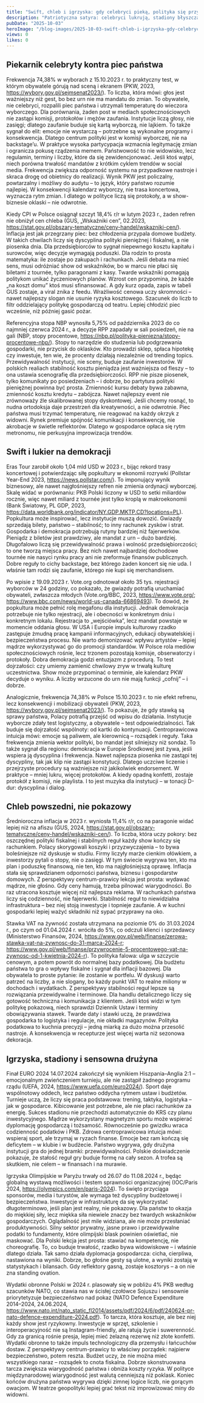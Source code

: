 ```yaml
---
title: "Swift, chleb i igrzyska: gdy celebryci pieką, polityka się przypala"
description: "Patriotyczna satyra: celebryci lukrują, stadiony błyszczą, a Polska piecze swój chleb codzienną robotą i liczbami, nie lajkami."
pubDate: "2025-10-03"
heroImage: "/blog-images/2025-10-03-swift-chleb-i-igrzyska-gdy-celebryci-piek-polityka-si-przypala.png"
views: 0
likes: 0
---
```


## Piekarnik celebryty kontra piec państwa
Frekwencja 74,38% w wyborach z 15.10.2023 r. to praktyczny test, w którym obywatele górują nad sceną i ekranem (PKW, 2023, https://wybory.gov.pl/sejmsenat2023/).
To liczba, która mówi: głos jest ważniejszy niż gest, bo bez urn nie ma mandatu do zmian.
To obywatele, nie celebryci, rozpalili piec państwa i utrzymali temperaturę do wieczora wyborczego.
Dla porównania, żaden post w mediach społecznościowych nie zastąpi komisji, protokołów i mężów zaufania.
Instytucje liczą głosy, nie zasięgi; dlatego zaufanie buduje się kartą wyborczą, nie lajkiem.
To także sygnał do elit: emocje nie wystarczą – potrzebne są wykonalne programy i konsekwencja.
Dlatego centrum polityki jest w komisji wyborczej, nie na backstage’u.
W praktyce wysoka partycypacja wzmacnia legitymację zmian i ogranicza pokusę rządzenia memem.
Państwowość to nie widowisko, lecz regulamin, terminy i liczby, które da się zewidencjonować.
Jeśli ktoś wątpi, niech porówna trwałość mandatów z krótkim cyklem trendów w social media.
Frekwencja zwiększa odporność systemu na przypadkowe nastroje i skraca drogę od obietnicy do realizacji.
Wynik PKW jest policzalny, powtarzalny i możliwy do audytu – to język, który państwo rozumie najlepiej.
W konsekwencji kalendarz wyborczy, nie trasa koncertowa, wyznacza rytm zmian.
I dlatego w polityce liczą się protokoły, a w show-biznesie oklaski – nie odwrotnie.

Kiedy CPI w Polsce osiągnął szczyt 18,4% r/r w lutym 2023 r., żaden refren nie obniżył cen chleba (GUS, „Wskaźniki cen”, 02.2023, https://stat.gov.pl/obszary-tematyczne/ceny-handel/wskazniki-cen/).
Inflacja jest jak przegrzany piec: bez chłodzenia przypala domowe budżety.
W takich chwilach liczy się dyscyplina polityki pieniężnej i fiskalnej, a nie piosenka dnia.
Dla przedsiębiorców to sygnał niepewnego kosztu kapitału i surowców, więc decyzje wymagają poduszki.
Dla rodzin to prosta matematyka: ile zostaje po zakupach i rachunkach.
Jeśli debata ma mieć sens, musi odróżniać show od wskaźników, bo w marcu nie płaci się biletami z tournée, tylko paragonami z kasy.
Twarde wskaźniki pomagają politykom unikać życzeniowych planów.
Wzrost cen przypomina, że każde „na koszt domu” ktoś musi sfinansować.
A gdy kurz opada, zapis w tabeli GUS zostaje, a viral znika z feedu.
Wrażliwość cenowa uczy skromności – nawet najlepszy slogan nie usunie ryzyka kosztowego.
Szacunek do liczb to filtr oddzielający politykę gospodarczą od teatru.
Lepiej chłodzić piec wcześnie, niż później gasić pożar.

Referencyjna stopa NBP wynosiła 5,75% od października 2023 do co najmniej czerwca 2024 r., a decyzje RPP zapadały w sali posiedzeń, nie na gali (NBP, stopy procentowe, https://nbp.pl/polityka-pieniezna/stopy-procentowe-nbp/).
Stopy to narzędzie do studzenia lub podgrzewania gospodarki, nie przycisk do oklasków.
Kto prowadzi sklep, spłaca hipotekę czy inwestuje, ten wie, że procenty działają niezależnie od trending topics.
Przewidywalność instytucji, nie sceny, buduje zaufanie inwestorów.
W polskich realiach stabilność kosztu pieniądza jest ważniejsza od fleszy – to ona ustawia scenografię dla przedsiębiorczości.
RPP nie pisze piosenek, tylko komunikaty po posiedzeniach – i dobrze, bo partytura polityki pieniężnej powinna być prosta.
Zmienność kursu debaty bywa zabawna, zmienność kosztu kredytu – zabójcza.
Nawet najlepszy event nie zrównoważy źle skalibrowanej stopy dyskontowej.
Jeśli chcemy rosnąć, to nudna ortodoksja daje przestrzeń dla kreatywności, a nie odwrotnie.
Piec państwa musi trzymać temperaturę, nie reagować na każdy okrzyk z widowni.
Rynek premiuje spójność komunikacji i konsekwencję, nie akrobacje w świetle reflektorów.
Dlatego w gospodarce opłaca się rytm metronomu, nie perkusyjna improwizacja trendów.

## Swift i lukier na demokracji
Eras Tour zarobił około 1,04 mld USD w 2023 r., bijąc rekord trasy koncertowej i potwierdzając siłę popkultury w ekonomii rozrywki (Pollstar Year-End 2023, https://news.pollstar.com/).
To imponujący wynik biznesowy, ale nawet najgłośniejszy refren nie zmienia ordynacji wyborczej.
Skalę widać w porównaniu: PKB Polski liczony w USD to setki miliardów rocznie, więc nawet miliard z tournée jest tylko kroplą w makroekonomii (Bank Światowy, PL GDP, 2023, https://data.worldbank.org/indicator/NY.GDP.MKTP.CD?locations=PL).
Popkultura może inspirować, lecz instytucje muszą dowozić.
Gwiazdy sprzedają bilety, państwo – stabilność; to inny rachunek zysków i strat.
Gospodarka i demokracja potrzebują rutyny bardziej niż fajerwerków.
Pieniądz z biletów jest prawdziwy, ale mandat z urn – dużo bardziej.
Długofalowo liczą się przewidywalność prawa i wolność przedsiębiorczości; to one tworzą miejsca pracy.
Bez nich nawet najbardziej dochodowe tournée nie nasyci rynku pracy ani nie zreformuje finansów publicznych.
Dobre reguły to cichy backstage, bez którego żaden koncert się nie uda.
I właśnie tam rodzi się zaufanie, którego nie kupi się merchandisem.

Po wpisie z 19.09.2023 r. Vote.org odnotował około 35 tys. rejestracji wyborców w 24 godziny, co pokazało, że gwiazdy potrafią uruchamiać obywateli, zwłaszcza młodych (Vote.org/BBC, 2023, https://www.vote.org/; https://www.bbc.com/news/world-us-canada-66869493).
To dowód, że popkultura może pełnić rolę megafonu dla instytucji.
Jednak demokracja potrzebuje nie tylko rejestracji, ale i obecności w konkretnym dniu i konkretnym lokalu.
Rejestracja to „wejściówka”, lecz mandat powstaje w momencie oddania głosu.
W USA i Europie impuls kulturowy rzadko zastępuje żmudną pracę kampanii informacyjnych, edukacji obywatelskiej i bezpieczeństwa procesu.
Nie warto demonizować wpływu artystów – lepiej mądrze wykorzystywać go do promocji standardów.
W Polsce rola mediów społecznościowych rośnie, lecz trzonem pozostają komisje, obserwatorzy i protokoły.
Dobra demokracja godzi entuzjazm z procedurą.
To test dojrzałości: czy umiemy zamienić chwilowy zryw w trwałą kulturę uczestnictwa.
Show może przypominać o terminie, ale kalendarz PKW decyduje o wyniku.
A liczby wrzucone do urn nie mają funkcji „cofnij” – i dobrze.

Analogicznie, frekwencja 74,38% w Polsce 15.10.2023 r. to nie efekt refrenu, lecz konsekwencji i mobilizacji obywateli (PKW, 2023, https://wybory.gov.pl/sejmsenat2023/).
To pokazuje, że gdy stawką są sprawy państwa, Polacy potrafią przejść od wpisu do działania.
Instytucje wyborcze zdały test logistyczny, a obywatele – test odpowiedzialności.
Tak buduje się dojrzałość wspólnoty: od kartki do kontynuacji.
Centroprawicowa intuicja mówi: emocje są paliwem, ale kierownicą – rozsądek i reguły.
Taka frekwencja zmienia wektor polityki, bo mandat jest silniejszy niż sondaż.
To także sygnał dla regionu: demokracja w Europie Środkowej jest żywa, jeśli wspiera ją dyscyplina i frekwencja.
Nawet najlepsza piosenka nie zastąpi tej dyscypliny, tak jak klip nie zastąpi konstytucji.
Dlatego uczciwe liczenie i przejrzyste procedury są ważniejsze niż jakikolwiek endorsement.
W praktyce – mniej lukru, więcej protokołów.
A kiedy opadną konfetti, zostaje protokół z komisji, nie playlista.
I to jest muzyka dla instytucji – w tonacji D-dur: dyscyplina i dialog.

## Chleb powszedni, nie pokazowy
Średnioroczna inflacja w 2023 r. wyniosła 11,4% r/r, co na paragonie widać lepiej niż na afiszu (GUS, 2024, https://stat.gov.pl/obszary-tematyczne/ceny-handel/wskazniki-cen/).
To liczba, która uczy pokory: bez oszczędnej polityki fiskalnej i stabilnych reguł każdy show kończy się rachunkiem.
Polacy skorygowali koszyki i przyzwyczajenia – to bywa boleśniejsze niż dyskusje w studiu.
Firmy liczyły marże cienkim ołówkiem, a inwestorzy pytali o stopy, nie o zasięgi.
W tym świecie wygrywa ten, kto ma plan i poduszkę finansową, nie ten, kto ma najgłośniejszą oprawę.
Inflacja stała się sprawdzianem odporności państwa, biznesu i gospodarstw domowych.
Z perspektywy centrum-prawicy lekcja jest prosta: wydawać mądrze, nie głośno.
Gdy ceny hamują, trzeba pilnować wiarygodności.
Bo raz utracona kosztuje więcej niż najlepsza reklama.
W rachunkach państwa liczy się codzienność, nie fajerwerki.
Stabilność reguł to niewidzialna infrastruktura – bez niej stoją inwestycje i topnieje zaufanie.
A w kuchni gospodarki lepiej ważyć składniki niż sypać przyprawy na oko.

Stawka VAT na żywność została utrzymana na poziomie 0% do 31.03.2024 r., po czym od 01.04.2024 r. wróciła do 5%, co odczuli klienci i sprzedawcy (Ministerstwo Finansów, 2024, https://www.gov.pl/web/finanse/zerowa-stawka-vat-na-zywnosc-do-31-marca-2024-r; https://www.gov.pl/web/finanse/przywrocenie-5-procentowego-vat-na-zywnosc-od-1-kwietnia-2024-r).
To polityka falowa: ulga w szczycie cenowym, a potem powrót do normalnej bazy podatkowej.
Dla budżetu państwa to gra o wpływy fiskalne i sygnał dla inflacji bazowej.
Dla obywatela to proste pytanie: ile zostanie w portfelu.
W dyskusji warto patrzeć na liczby, a nie slogany, bo każdy punkt VAT to realne miliony w dochodach i wydatkach.
Z perspektywy stabilności reguł lepsze są rozwiązania przewidywalne i terminowe.
Dla handlu detalicznego liczy się gotowość techniczna i komunikacja z klientem.
Jeśli ktoś widzi w tym politykę pokazową, niech sprawdzi Dziennik Ustaw i terminy obowiązywania stawek.
Twarde daty i stawki uczą, że prawdziwa gospodarka to logistyka i regulacje, nie okładki magazynów.
Polityka podatkowa to kuchnia precyzji – jedną miarką za dużo można przesolić nastroje.
A konsekwencja w recepturze jest więcej warta niż sezonowa dekoracja.

## Igrzyska, stadiony i sensowna drużyna
Finał EURO 2024 14.07.2024 zakończył się wynikiem Hiszpania–Anglia 2:1 – emocjonalnym zwieńczeniem turnieju, ale nie zastąpił żadnego programu rządu (UEFA, 2024, https://www.uefa.com/euro2024/).
Sport daje wspólnotowy oddech, lecz państwo oddycha rytmem ustaw i budżetów.
Turnieje uczą, że liczy się praca podstawowa: trening, taktyka, logistyka – jak w gospodarce.
Kibicowanie jest potrzebne, ale nie płaci rachunków za energię.
Sukces stadionu nie przechodzi automatycznie do KRS czy planu inwestycyjnego.
Mądrze wykorzystany magnetyzm sportu może wspierać dyplomację gospodarczą i tożsamość.
Równocześnie po gwizdku wraca codzienność podatków i PKB.
Zdrowa centroprawicowa intuicja mówi: wspieraj sport, ale trzymaj w ryzach finanse.
Emocje bez ram kończą się deficytem – w klubie i w budżecie.
Państwo wygrywa, gdy drużyna instytucji gra do jednej bramki: przewidywalności.
Polskie doświadczenie pokazuje, że stałość reguł gry buduje formę na cały sezon.
A trofea są skutkiem, nie celem – w finansach i na murawie.

Igrzyska Olimpijskie w Paryżu trwały od 26.07 do 11.08.2024 r., będąc globalną wystawą możliwości i testem sprawności organizacyjnej (IOC/Paris 2024, https://olympics.com/en/paris-2024).
To święto przyciąga sponsorów, media i turystów, ale wymaga też dyscypliny budżetowej i bezpieczeństwa.
Inwestycje w infrastrukturę da się wykorzystać długoterminowo, jeśli plan jest realny, nie pokazowy.
Dla państw to okazja do miękkiej siły, lecz miękka siła niewiele znaczy bez twardych wskaźników gospodarczych.
Oglądalność jest mile widziana, ale nie może przesłaniać produktywności.
Silny sektor prywatny, jasne prawo i przewidywalne podatki to fundamenty, które olimpijski blask powinien oświetlać, nie maskować.
Dla Polski lekcja jest prosta: stawiać na kompetencję, nie choreografię.
To, co buduje trwałość, rzadko bywa widowiskowe – i właśnie dlatego działa.
Tak samo działa dyplomacja gospodarcza: cicha, cierpliwa, nastawiona na wyniki.
Dobrze, bo głośne gesty są ulotne, a wyniki zostają w statystykach i bilansach.
Gdy reflektory gasną, zostaje kosztorys – a on nie zna standing ovation.

Wydatki obronne Polski w 2024 r. plasowały się w pobliżu 4% PKB według szacunków NATO, co stawia nas w ścisłej czołówce Sojuszu i sensownie priorytetyzuje bezpieczeństwo nad pokaz (NATO Defence Expenditure 2014–2024, 24.06.2024, https://www.nato.int/nato_static_fl2014/assets/pdf/2024/6/pdf/240624-pr-nato-defence-expenditure-2024.pdf).
To tarcza, która kosztuje, ale bez niej każdy show jest ryzykowny.
Inwestycje w sprzęt, szkolenie i interoperacyjność nie są Instagram-friendly, ale ratują życie i suwerenność.
Gdy za granicą rośnie presja, lepiej mieć żelazną rezerwę niż złote konfetti.
Wydatki obronne to także impuls technologiczny dla przemysłu i łańcuchów dostaw.
Z perspektywy centrum-prawicy to właściwy porządek: najpierw bezpieczeństwo, potem reszta.
Budżet uczy, że nie można mieć wszystkiego naraz – rozsądek to cnota fiskalna.
Dobrze skonstruowana tarcza zwiększa wiarygodność państwa i obniża koszty ryzyka.
W polityce międzynarodowej wiarygodność jest walutą cenniejszą niż poklask.
Koniec końców drużyna państwa wygrywa dzięki zimnej logice liczb, nie gorącym owacjom.
W teatrze geopolityki lepiej grać tekst niż improwizować miny do widowni.